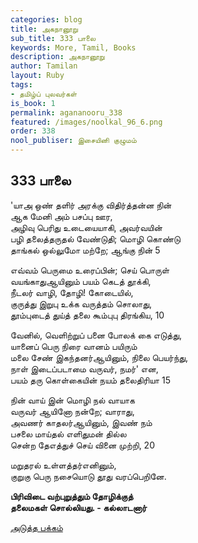 ```yaml
---
categories: blog
title: அகநானூறு
sub_title: 333 பாலை
keywords: More, Tamil, Books
description: அகநானூறு
author: Tamilan
layout: Ruby
tags:
- தமிழ்ப் புலவர்கள்
is_book: 1
permalink: agananooru_338
featured: /images/noolkal_96_6.png
order: 338
nool_publiser: இசையினி குழுமம்
---
```



## 333 பாலை

'யாஅ ஒண் தளிர் அரக்கு விதிர்த்தன்ன நின்  
ஆக மேனி அம் பசப்பு ஊர,  
அழிவு பெரிது உடையையாகி, அவர்வயின்  
பழி தலைத்தருதல் வேண்டுதி; மொழி கொண்டு  
தாங்கல் ஒல்லுமோ மற்றே; ஆங்கு நின் 5

எவ்வம் பெருமை உரைப்பின்; செய் பொருள்  
வயங்காதுஆயினும் பயம் கெடத் தூக்கி,  
நீடலர் வாழி, தோழி! கோடையில்,  
குருத்து இறுபு உக்க வருத்தம் சொலாது,  
தூம்புடைத் துய்த் தலை கூம்புபு திரங்கிய, 10

வேனில், வெளிற்றுப் பனை போலக் கை எடுத்து,  
யானைப் பெரு நிரை வானம் பயிரும்  
மலை சேண் இகந்தனர்ஆயினும், நிலை பெயர்ந்து,  
நாள் இடைப்படாமை வருவர், நமர்' என,  
பயம் தரு கொள்கையின் நயம் தலைதிரியா 15

நின் வாய் இன் மொழி நல் வாயாக  
வருவர் ஆயினோ நன்றே; வாராது,  
அவணர் காதலர்ஆயினும், இவண் நம்  
பசலை மாய்தல் எளிதுமன் தில்ல  
சென்ற தேஎத்துச் செய் வினை முற்றி, 20

மறுதரல் உள்ளத்தர்எனினும்,  
குறுகு பெரு நசையொடு தூது வரப்பெறினே.

**பிரிவிடை வற்புறுத்தும் தோழிக்குத்  
தலைமகள் சொல்லியது. - கல்லாடனார்**

[அடுத்த பக்கம்](agananooru_339)